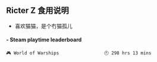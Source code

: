 ## Ricter Z 食用说明
- 喜欢猫猫，是个冇猫孤儿

<!-- steam-box start -->
#### - Steam playtime leaderboard
```text
🎮 World of Warships                 🕘 298 hrs 13 mins
```
<!-- Powered by https://github.com/YouEclipse/steam-box . -->
<!-- steam-box end -->
